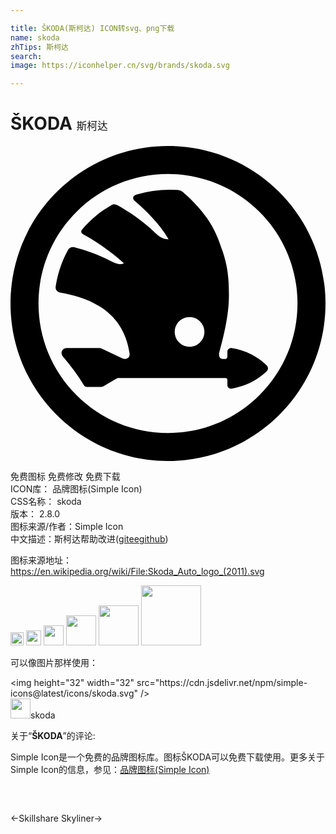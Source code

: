 ```yaml
---

title: ŠKODA(斯柯达) ICON转svg、png下载
name: skoda
zhTips: 斯柯达
search: 
image: https://iconhelper.cn/svg/brands/skoda.svg

---
```


# ŠKODA  <small style="font-size: 60%;font-weight: 100">斯柯达</small>

<div id="svg" class="svg-wrap">
<svg role="img" viewBox="0 0 24 24" xmlns="http://www.w3.org/2000/svg"><title>ŠKODA icon</title><path d="M11.9587 0C5.332.023-.0228 5.4147.0001 12.0416.0229 18.6685 5.4146 24.0229 12.0415 24c6.6268-.0228 11.9813-5.4143 11.9584-12.0412C23.9771 5.332 18.5856-.0228 11.9587.0001zm.0415 2.1343c2.6354 0 5.1128 1.0264 6.9761 2.8896C20.84 6.8873 21.8661 9.3647 21.8661 12c0 2.635-1.0262 5.1125-2.8898 6.9759-1.8633 1.8632-4.3407 2.8894-6.976 2.8894-2.6355 0-5.113-1.0262-6.9764-2.8894C3.1603 17.1125 2.1341 14.635 2.1341 12c0-2.6353 1.0262-5.1127 2.8898-6.9761 1.8633-1.8632 4.341-2.8896 6.9763-2.8896zm.1142 1.1936a8.7615 8.7615 0 0 0-2.523.3687h-.0002c-.079.0239-.1383.0563-.18.097-.0415.0405-.0642.0902-.0677.1406-.007.1009.0547.1973.143.2733h.0001c.7772.6649 1.8207 1.6606 2.5574 2.8952-.413.0084-.739-.2201-1.0197-.4892h-.0002c-.9956-.9475-2.0316-1.6227-2.8543-2.0848-.1488-.0832-.3106-.1218-.467-.032l-.0002.0002c-.9073.5276-1.5223 1.0269-2.2427 1.8623-.0675.0784-.0848.1612-.06.2292.0249.068.0834.1165.1487.1512.7708.4087 1.9748 1.1835 3.086 2.1856-.0976.063-.2136.0912-.3677.0694-.1777-.0252-.3974-.1082-.6588-.2452h-.0002c-1.0182-.535-1.9967-.8426-2.7428-1.0347-.1735-.0445-.3665.0051-.4594.1663-.4796.8333-.8098 1.828-.966 2.837v.0003c-.033.215.1155.4078.3286.445.8651.1514 2.0661.4305 3.1122 1.1123 1.046.6818 1.9382 1.7635 2.1934 3.533.02.1418-.0343.2725-.1335.3483-.0994.076-.2443.1003-.4196.018-.5214-.2443-1.0423-.488-1.5631-.7324v-.0002h-.0002c-.0574-.0265-.1244-.0508-.1945-.0508H4.3061c-.1881 0-.3296.0926-.388.2247-.0582.1321-.0322.2995.0902.4397.5892.6785 1.1295 1.4106 1.5915 2.1862.0457.077.115.116.2045.116h1.0725a.42.42 0 0 0 .2201-.0601c.337-.1977.674-.3948 1.0119-.5923h.0002l.0002-.0002c.0518-.031.103-.0306.1764-.0306h8.0845c.0452 0 .0842.0146.1111.0382.027.0235.0432.0552.0432.0981v.3978c0 .17.1533.3002.321.2742h.0002a5.0752 5.0752 0 0 0 2.6729-1.3127.3163.3163 0 0 0 0-.462 5.0725 5.0725 0 0 0-2.673-1.313h-.0001c-.1678-.026-.321.1046-.321.2745v.3637c0 .0433-.0179.0933-.0462.1298-.0284.0366-.0644.0586-.1027.0586-.0794 0-.1576.002-.2352 0h-.0006c-.1224-.002-.187-.072-.2237-.173-.0367-.1009-.0357-.2311-.0102-.323.5962-2.138.7426-3.4376.7356-4.3853-.0074-1.003-.033-2.009-.4867-3.337-.435-1.2713-.8395-2.5304-2.9465-4.4383-.1484-.1335-.3048-.2013-.5048-.2158a7.9719 7.9719 0 0 0-.589-.0218zm1.5278 9.7045c.6249 0 1.1322.5073 1.1322 1.1322 0 .6236-.5073 1.1312-1.1322 1.1312-.6246 0-1.1308-.5076-1.1308-1.1312 0-.6248.5063-1.1322 1.1308-1.1322z"/></svg>
</div>
<detail full-name='skoda'></detail>

<div class="detail-page">
<p>
<span><span class="badge-success badge">免费图标</span> <span class="badge-success badge">免费修改</span>  <span class="badge-success badge">免费下载</span> </span>
<br/>
<span>
ICON库：
<span class="badge-secondary badge">品牌图标(Simple Icon)</span> 
</span>
<br/>
<span>
CSS名称：
<span class="badge-secondary badge">skoda</span> 
</span>

<br/>
<span>
版本：
<span class="badge-secondary badge">2.8.0</span> 
</span>
<br/>
<span>图标来源/作者：<span class="badge-light badge">Simple Icon</span></span> 
<br/>
<span class="zh-detail">中文描述：<span class="badge-primary badge">斯柯达</span><span class="help-link"><span>帮助改进</span>(<a href="https://gitee.com/liuwave/icon-helper/edit/master/json/brands/skoda.json" target="_blank" rel="noopener noreferrer">gitee</a><a href="https://github.com/liuwave/icon-helper/edit/master/json/brands/skoda.json" target="_blank" rel="noopener noreferrer">github</a></span>)</span><br/>
</p>
</div><div class="description description alert alert-light"><p>图标来源地址：<a href="https://en.wikipedia.org/wiki/File:Skoda_Auto_logo_(2011).svg" target="_blank" rel="noopener noreferrer">https://en.wikipedia.org/wiki/File:Skoda_Auto_logo_(2011).svg</a></p></div>
<div class="alert alert-dark">
<img height="21" width="21" src="https://cdn.jsdelivr.net/npm/simple-icons@latest/icons/skoda.svg" />
<img height="24" width="24" src="https://cdn.jsdelivr.net/npm/simple-icons@latest/icons/skoda.svg" />
<img height="32" width="32" src="https://cdn.jsdelivr.net/npm/simple-icons@latest/icons/skoda.svg" />
<img height="48" width="48" src="https://cdn.jsdelivr.net/npm/simple-icons@latest/icons/skoda.svg" />
<img height="64" width="64" src="https://cdn.jsdelivr.net/npm/simple-icons@latest/icons/skoda.svg" />
<img height="96" width="96" src="https://cdn.jsdelivr.net/npm/simple-icons@latest/icons/skoda.svg" />

</div>
<div>
  <p>可以像图片那样使用：    
  </p>
  <div class="alert alert-primary" style="font-size: 14px">
    &lt;img height="32" width="32" src="https://cdn.jsdelivr.net/npm/simple-icons@latest/icons/skoda.svg" /&gt;
    <copy-btn content='<img height="32" width="32" src="https://cdn.jsdelivr.net/npm/simple-icons@latest/icons/skoda.svg" />'></copy-btn>
  </div>
  <div class="alert alert-secondary">
    <img height="32" width="32" src="https://cdn.jsdelivr.net/npm/simple-icons@latest/icons/skoda.svg" />skoda
    <copy-btn content="skoda" btn-title="复制图标名称"></copy-btn>
  </div>
</div>
<div class="icon-detail__container">
<p>关于“<b>ŠKODA</b>”的评论:</p>
</div>
<Vssue title="关于“ŠKODA”的评论" />
<div><p>Simple Icon是一个免费的品牌图标库。图标ŠKODA可以免费下载使用。更多关于  Simple Icon的信息，参见：<a target="_blank" href="https://iconhelper.cn/brands.html">品牌图标(Simple Icon)</a>
</p></div>


<div style="padding:2rem 0 " class="page-nav"><p class="inner"><span class="prev">←<router-link to="/icon/skillshare.html">Skillshare</router-link></span> <span class="next"><router-link to="/icon/skyliner.html">Skyliner</router-link>→</span></p></div>
